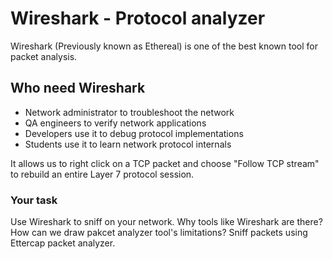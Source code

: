 # Wireshark - Protocol analyzer
Wireshark (Previously known as Ethereal) is one of the best known tool for packet analysis.

## Who need Wireshark
* Network administrator to troubleshoot the network
* QA engineers to verify network applications
* Developers use it to debug protocol implementations
* Students use it to learn network protocol internals




 It allows us to right click on a TCP packet and choose "Follow TCP stream" to rebuild an entire Layer 7 protocol session. 






### Your task
Use Wireshark to sniff on your network. Why tools like Wireshark are there? How can we draw pakcet analyzer tool's limitations? Sniff packets using Ettercap packet analyzer.

